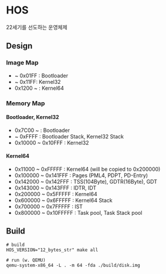 # HOS
22세기를 선도하는 운영체제

## Design
### Image Map
* ~ 0x01FF : Bootloader
* ~ 0x11FF: Kernel32
* 0x1200 ~ : Kernel64

### Memory Map
#### Bootloader, Kernel32
* 0x7C00 ~ : Bootloader
* ~ 0xFFFF : Bootloader Stack, Kernel32 Stack
* 0x10000 ~ 0x10FFF : Kernel32

#### Kernel64
* 0x11000 ~ 0xFFFFF : Kernel64 (will be copied to 0x200000)
* 0x100000 ~ 0x141FFF : Pages (PML4, PDPT, PD-Entry)
* 0x142000 ~ 0x142FFF : TSS(104Byte), GDTR(16Byte), GDT
* 0x143000 ~ 0x143FFF : IDTR, IDT
* 0x200000 ~ 0x5FFFFF : Kernel64
* 0x600000 ~ 0x6FFFFF : Kernel64 Stack
* 0x700000 ~ 0x7FFFFF : IST
* 0x800000 ~ 0x10FFFFF : Task pool, Task Stack pool

## Build
```shell
# build
HOS_VERSION="12_bytes_str" make all

# run (w. QEMU)
qemu-system-x86_64 -L . -m 64 -fda ./build/disk.img
```